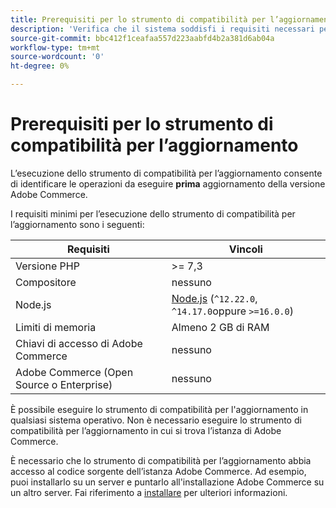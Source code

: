 ```yaml
---
title: Prerequisiti per lo strumento di compatibilità per l’aggiornamento
description: 'Verifica che il sistema soddisfi i requisiti necessari per eseguire lo strumento di compatibilità per l’aggiornamento del progetto Adobe Commerce. '
source-git-commit: bbc412f1ceafaa557d223aabfd4b2a381d6ab04a
workflow-type: tm+mt
source-wordcount: '0'
ht-degree: 0%

---
```



# Prerequisiti per lo strumento di compatibilità per l’aggiornamento

L’esecuzione dello strumento di compatibilità per l’aggiornamento consente di identificare le operazioni da eseguire **prima** aggiornamento della versione Adobe Commerce.

I requisiti minimi per l’esecuzione dello strumento di compatibilità per l’aggiornamento sono i seguenti:

| **Requisiti** | **Vincoli** |
|----------------|-----------------|
| Versione PHP | >= 7,3 |
| Compositore | nessuno |
| Node.js | [Node.js](https://nodejs.org/) (`^12.22.0`, `^14.17.0`oppure `>=16.0.0`) |
| Limiti di memoria | Almeno 2 GB di RAM |
| Chiavi di accesso di Adobe Commerce | nessuno |
| Adobe Commerce (Open Source o Enterprise) | nessuno |

È possibile eseguire lo strumento di compatibilità per l&#39;aggiornamento in qualsiasi sistema operativo. Non è necessario eseguire lo strumento di compatibilità per l’aggiornamento in cui si trova l’istanza di Adobe Commerce.

È necessario che lo strumento di compatibilità per l’aggiornamento abbia accesso al codice sorgente dell’istanza Adobe Commerce. Ad esempio, puoi installarlo su un server e puntarlo all&#39;installazione Adobe Commerce su un altro server. Fai riferimento a [installare](../upgrade-compatibility-tool/install.md) per ulteriori informazioni.

